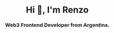 <h1 align="center">Hi 👋, I'm Renzo</h1>
<h3 align="center">Web3 Frontend Developer from Argentina.</h3>
